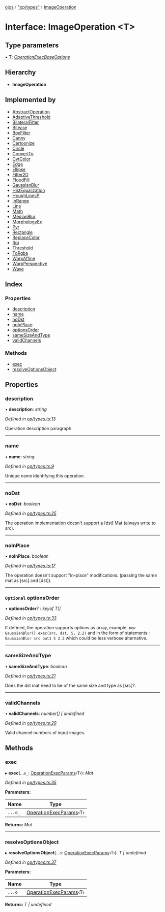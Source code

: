 [ojos](../README.md) › ["op/types"](../modules/_op_types_.md) › [ImageOperation](_op_types_.imageoperation.md)

# Interface: ImageOperation <**T**>

## Type parameters

▪ **T**: *[OperationExecBaseOptions](_op_types_.operationexecbaseoptions.md)*

## Hierarchy

* **ImageOperation**

## Implemented by

* [AbstractOperation](../classes/_op_abstractoperation_.abstractoperation.md)
* [AdaptiveThreshold](../classes/_op_adaptivethreshold_.adaptivethreshold.md)
* [BilateralFilter](../classes/_op_bilateralfilter_.bilateralfilter.md)
* [Bitwise](../classes/_op_bitwise_.bitwise.md)
* [BoxFilter](../classes/_op_boxfilter_.boxfilter.md)
* [Canny](../classes/_op_canny_.canny.md)
* [Cartoonize](../classes/_op_cartoonize_.cartoonize.md)
* [Circle](../classes/_op_circle_.circle.md)
* [ConvertTo](../classes/_op_convertto_.convertto.md)
* [CvtColor](../classes/_op_cvtcolor_.cvtcolor.md)
* [Edge](../classes/_op_edge_.edge.md)
* [Ellipse](../classes/_op_ellipse_.ellipse.md)
* [Filter2D](../classes/_op_filter2d_.filter2d.md)
* [FloodFill](../classes/_op_floodfill_.floodfill.md)
* [GaussianBlur](../classes/_op_gaussianblur_.gaussianblur.md)
* [HistEqualization](../classes/_op_histequalization_.histequalization.md)
* [HoughLinesP](../classes/_op_houghlinesp_.houghlinesp.md)
* [InRange](../classes/_op_inrange_.inrange.md)
* [Line](../classes/_op_line_.line.md)
* [Math](../classes/_op_math_.math.md)
* [MedianBlur](../classes/_op_medianblur_.medianblur.md)
* [MorphologyEx](../classes/_op_morphologyex_.morphologyex.md)
* [Pyr](../classes/_op_pyr_.pyr.md)
* [Rectangle](../classes/_op_rectangle_.rectangle.md)
* [ReplaceColor](../classes/_op_replacecolor_.replacecolor.md)
* [Roi](../classes/_op_roi_.roi.md)
* [Threshold](../classes/_op_threshold_.threshold.md)
* [ToRgba](../classes/_op_torgba_.torgba.md)
* [WarpAffine](../classes/_op_warpaffine_.warpaffine.md)
* [WarpPerspective](../classes/_op_warpperspective_.warpperspective.md)
* [Wave](../classes/_op_wave_.wave.md)

## Index

### Properties

* [description](_op_types_.imageoperation.md#description)
* [name](_op_types_.imageoperation.md#name)
* [noDst](_op_types_.imageoperation.md#nodst)
* [noInPlace](_op_types_.imageoperation.md#noinplace)
* [optionsOrder](_op_types_.imageoperation.md#optional-optionsorder)
* [sameSizeAndType](_op_types_.imageoperation.md#samesizeandtype)
* [validChannels](_op_types_.imageoperation.md#validchannels)

### Methods

* [exec](_op_types_.imageoperation.md#exec)
* [resolveOptionsObject](_op_types_.imageoperation.md#resolveoptionsobject)

## Properties

###  description

• **description**: *string*

*Defined in [op/types.ts:13](https://github.com/cancerberoSgx/mirada/blob/3544b58/ojos/src/op/types.ts#L13)*

Operation description paragraph.

___

###  name

• **name**: *string*

*Defined in [op/types.ts:9](https://github.com/cancerberoSgx/mirada/blob/3544b58/ojos/src/op/types.ts#L9)*

Unique name identifying this operation.

___

###  noDst

• **noDst**: *boolean*

*Defined in [op/types.ts:25](https://github.com/cancerberoSgx/mirada/blob/3544b58/ojos/src/op/types.ts#L25)*

The operation implementation doesn't support a [dst] Mat (always write to src).

___

###  noInPlace

• **noInPlace**: *boolean*

*Defined in [op/types.ts:17](https://github.com/cancerberoSgx/mirada/blob/3544b58/ojos/src/op/types.ts#L17)*

The operation doesn't support "in-place" modifications. (passing the same mat as [src] and [dst]).

___

### `Optional` optionsOrder

• **optionsOrder**? : *keyof T[]*

*Defined in [op/types.ts:33](https://github.com/cancerberoSgx/mirada/blob/3544b58/ojos/src/op/types.ts#L33)*

If defined, the operation supports options as array, example: `new GaussianBlur().exec(src, dst, 5, 2.2)` and in the form of statements : `GaussianBlur src out1 5 2.2` which could be less verbose alternative.

___

###  sameSizeAndType

• **sameSizeAndType**: *boolean*

*Defined in [op/types.ts:21](https://github.com/cancerberoSgx/mirada/blob/3544b58/ojos/src/op/types.ts#L21)*

Does the dst mat need to be of the same size and type as [src]?.

___

###  validChannels

• **validChannels**: *number[] | undefined*

*Defined in [op/types.ts:29](https://github.com/cancerberoSgx/mirada/blob/3544b58/ojos/src/op/types.ts#L29)*

Valid channel numbers of input images.

## Methods

###  exec

▸ **exec**(...`o_`: [OperationExecParams](../modules/_op_types_.md#operationexecparams)‹T›): *Mat*

*Defined in [op/types.ts:35](https://github.com/cancerberoSgx/mirada/blob/3544b58/ojos/src/op/types.ts#L35)*

**Parameters:**

Name | Type |
------ | ------ |
`...o_` | [OperationExecParams](../modules/_op_types_.md#operationexecparams)‹T› |

**Returns:** *Mat*

___

###  resolveOptionsObject

▸ **resolveOptionsObject**(...`o`: [OperationExecParams](../modules/_op_types_.md#operationexecparams)‹T›): *T | undefined*

*Defined in [op/types.ts:37](https://github.com/cancerberoSgx/mirada/blob/3544b58/ojos/src/op/types.ts#L37)*

**Parameters:**

Name | Type |
------ | ------ |
`...o` | [OperationExecParams](../modules/_op_types_.md#operationexecparams)‹T› |

**Returns:** *T | undefined*
